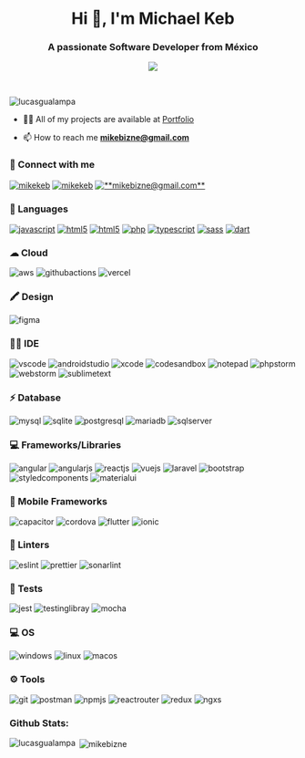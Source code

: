 

<h1 align="center">Hi 👋, I'm Michael Keb</h1>
<h3 align="center">A passionate Software Developer from México</h3>

<p align="center">
  <a href="https://github.com/DenverCoder1/readme-typing-svg"><img src="https://readme-typing-svg.herokuapp.com?font=Time+New+Roman&color=cyan&size=25&center=true&vCenter=true&width=600&height=100&lines=Self-taught+FrontEnd+Developer+..&hearts;++;Love+to+learn+new+stuffs.."></a>
</p>

<br>

<p align="left"> <img src="https://komarev.com/ghpvc/?username=mikebizne12&label=Profile%20views&color=0e75b6&style=flat" alt="lucasgualampa" /> </p>

- 👨‍💻 All of my projects are available at [Portfolio](https://mikebizne12.github.io/my-portfolio)

- 📫 How to reach me **mikebizne@gmail.com**

<!--- - 📄 Know about my experiences [Curriculum Vitae/Latest Resume](https://lucasgualampa.github.io/resume/)-->

<!--- - :briefcase: <a href="#" download>Download my latest Resume</a> -->

<h3 align="left">📱 Connect with me</h3>
<p align="left">
<a href="https://github.com/mikebizne12" target="blank"><img align="center" src="https://img.shields.io/badge/GitHub-100000?style=for-the-badge&logo=github&logoColor=white" alt="mikekeb"/></a>
<a href="https://linkedin.com/in/michael-keb-pech" target="blank"><img align="center" src="https://img.shields.io/badge/LinkedIn-0077B5?style=for-the-badge&logo=linkedin&logoColor=white" alt="mikekeb"/></a>
<a href="mailto:mikebizne@gmail.com" target="blank"><img align="center" src="https://img.shields.io/badge/Gmail-D14836?style=for-the-badge&logo=gmail&logoColor=white" alt="**mikebizne@gmail.com**"/></a>
</p>

<h3 align="left">🚀 Languages</h3>
<p align="left">
  <a href="https://developer.mozilla.org/en-US/docs/Web/JavaScript" target="_blank"><img src="https://img.shields.io/badge/JavaScript-F7DF1E?style=for-the-badge&logo=javascript&logoColor=black" alt="javascript"/></a>
  <a href="https://developer.mozilla.org/es/docs/Web/Guide/HTML/HTML5" target="_blank"><img src="https://img.shields.io/badge/HTML5-E34F26?style=for-the-badge&logo=html5&logoColor=white" alt="html5"/></a>
  <a href="https://developer.mozilla.org/es/docs/Web/CSS" target="_blank"><img src="https://img.shields.io/badge/CSS3-1572B6?style=for-the-badge&logo=css3&logoColor=white" alt="html5"/></a>
  <a href="https://www.php.com" target="_blank"><img src="https://img.shields.io/badge/PHP-777BB4?style=for-the-badge&logo=php&logoColor=white" alt="php"/></a>
   <a href="https://www.typescriptlang.org/" target="_blank"><img src="https://img.shields.io/badge/TypeScript-007ACC?style=for-the-badge&logo=typescript&logoColor=white" alt="typescript"/></a>
   <a href="https://sass-lang.com/" target="_blank"><img src="https://img.shields.io/badge/Sass-CC6699?style=for-the-badge&logo=sass&logoColor=white" alt="sass"/></a>
  <a href="https://dart.dev/" target="_blank"><img src="https://img.shields.io/badge/Dart-0175C2?style=for-the-badge&logo=dart&logoColor=white" alt="dart"/></a>
  
   
   <h3 align="left">☁ Cloud</h3>
<p align="left">
  <img src="https://img.shields.io/badge/Amazon_AWS-FF9900?style=for-the-badge&logo=amazonaws&logoColor=white" alt="aws">
  <img src="https://img.shields.io/badge/GitHub_Actions-2088FF?style=for-the-badge&logo=github-actions&logoColor=white" alt="githubactions">
  
  <img src="https://img.shields.io/badge/Vercel-000000?style=for-the-badge&logo=vercel&logoColor=white" alt="vercel">
</p>
  
   <h3 align="left">🖍 Design</h3>
<p align="left">
  <img src="https://img.shields.io/badge/Figma-F24E1E?style=for-the-badge&logo=figma&logoColor=white" alt="figma">
</p>
  
 <h3 align="left">👩‍💻 IDE</h3>
<p align="left">
  <img src="https://img.shields.io/badge/Visual_Studio_Code-0078D4?style=for-the-badge&logo=visual%20studio%20code&logoColor=white" alt="vscode">
  <img src="https://img.shields.io/badge/Android_Studio-3DDC84?style=for-the-badge&logo=android-studio&logoColor=white" alt="androidstudio">
  <img src="https://img.shields.io/badge/Xcode-007ACC?style=for-the-badge&logo=Xcode&logoColor=white" alt="xcode">
  <img src="https://img.shields.io/badge/Codesandbox-000000?style=for-the-badge&logo=CodeSandbox&logoColor=white" alt="codesandbox">
   <img src="https://img.shields.io/badge/Notepad++-90E59A.svg?style=for-the-badge&logo=notepad%2B%2B&logoColor=black" alt="notepad">
    <img src="http://img.shields.io/badge/-PHPStorm-181717?style=for-the-badge&logo=phpstorm&logoColor=AB43EB" alt="phpstorm"/>
  <img src="http://img.shields.io/badge/-WEBStorm-181717?style=for-the-badge&logo=webstorm&logoColor=F1E549" alt="webstorm"/>
  <img src="https://img.shields.io/badge/sublime_text-%23575757.svg?&style=for-the-badge&logo=sublime-text&logoColor=important" alt="sublimetext">
  
</p>
  
</p>
<h3 align="left">⚡ Database</h3>
<p align="left">
 <img src="https://img.shields.io/badge/MySQL-005C84?style=for-the-badge&logo=mysql&logoColor=white" alt="mysql"/>
  <img src="https://img.shields.io/badge/SQLite-07405E?style=for-the-badge&logo=sqlite&logoColor=white" alt="sqlite"/>

  <img src="https://img.shields.io/badge/PostgreSQL-316192?style=for-the-badge&logo=postgresql&logoColor=white" alt="postgresql"/> 
  
  <img src="https://img.shields.io/badge/MariaDB-003545?style=for-the-badge&logo=mariadb&logoColor=white" alt="mariadb"/> 
 
  <img src="https://img.shields.io/badge/Microsoft%20SQL%20Server-CC2927?style=for-the-badge&logo=microsoft%20sql%20server&logoColor=white" alt="sqlserver"/>
</p>
<h3 align="left">💻 Frameworks/Libraries</h3>
<p align="left">
  <img src="https://img.shields.io/badge/Angular-DD0031?style=for-the-badge&logo=angular&logoColor=white" alt="angular">
   <img src="https://img.shields.io/badge/AngularJS-E23237?style=for-the-badge&logo=angularjs&logoColor=white" alt="angularjs">
   <img src="https://img.shields.io/badge/React-20232A?style=for-the-badge&logo=react&logoColor=61DAFB" alt="reactjs">
   <img src="https://img.shields.io/badge/Vue.js-35495E?style=for-the-badge&logo=vuedotjs&logoColor=4FC08D" alt="vuejs">
  <img src="https://img.shields.io/badge/Laravel-FF2D20?style=for-the-badge&logo=laravel&logoColor=white" alt="laravel">
  <img src="https://img.shields.io/badge/Bootstrap-563D7C?style=for-the-badge&logo=bootstrap&logoColor=white" alt="bootstrap"/>
  <img src="https://img.shields.io/badge/styled--components-DB7093?style=for-the-badge&logo=styled-components&logoColor=white" alt="styledcomponents"/>
  <img src="https://img.shields.io/badge/Material--UI-0081CB?style=for-the-badge&logo=material-ui&logoColor=white" alt="materialui"/>
  
</p>
<h3 align="left">📱 Mobile Frameworks</h3>
<p align="left">
  <img src="https://img.shields.io/badge/Capacitor-119EFF?style=for-the-badge&logo=Capacitor&logoColor=white" alt="capacitor">
  <img src="https://img.shields.io/badge/Cordova-35434F?style=for-the-badge&logo=apache-cordova&logoColor=E8E8E8" alt="cordova">
   <img src="https://img.shields.io/badge/Flutter-02569B?style=for-the-badge&logo=flutter&logoColor=white" alt="flutter">
    <img src="https://img.shields.io/badge/Ionic-3880FF?style=for-the-badge&logo=ionic&logoColor=white" alt="ionic"/>
  
</p>

<h3 align="left">🧐 Linters</h3>
<p align="left">
  <img src="https://img.shields.io/badge/eslint-3A33D1?style=for-the-badge&logo=eslint&logoColor=white" alt="eslint">
  <img src="https://img.shields.io/badge/prettier-1A2C34?style=for-the-badge&logo=prettier&logoColor=F7BA3E" alt="prettier">
   <img src="https://img.shields.io/badge/SonarLint-CB2029?style=for-the-badge&logo=sonarlint&logoColor=white" alt="sonarlint"> 
  
</p>


<h3 align="left">🔔 Tests</h3>
<p align="left">
  <img src="https://img.shields.io/badge/Jest-323330?style=for-the-badge&logo=Jest&logoColor=white" alt="jest">
  <img src="https://img.shields.io/badge/testing%20library-323330?style=for-the-badge&logo=testing-library&logoColor=red" alt="testinglibray">
   <img src="https://img.shields.io/badge/mocha.js-323330?style=for-the-badge&logo=mocha&logoColor=Brown" alt="mocha"> 
  
</p>

<h3 align="left">💻 OS</h3>
<p align="left">
  <img src="https://img.shields.io/badge/Windows-0078D6?style=for-the-badge&logo=windows&logoColor=white" alt="windows"/>
 <img src="https://img.shields.io/badge/Linux-FCC624?style=for-the-badge&logo=linux&logoColor=black" alt="linux"/>
   <img src="https://img.shields.io/badge/mac%20os-000000?style=for-the-badge&logo=apple&logoColor=white" alt="macos"/>
</p>



<h3 align="left">⚙️ Tools</h3>
<p align="left">
  <img src="https://img.shields.io/badge/Git-F05032?style=for-the-badge&logo=git&logoColor=white" alt="git"/>
 <img src="https://img.shields.io/badge/Postman-FF6C37?style=for-the-badge&logo=Postman&logoColor=white" alt="postman"/>
   <img src="https://img.shields.io/badge/npm-CB3837?style=for-the-badge&logo=npm&logoColor=white" alt="npmjs"/>
<img src="https://img.shields.io/badge/React_Router-CA4245?style=for-the-badge&logo=react-router&logoColor=white" alt="reactrouter"/>
  <img src="https://img.shields.io/badge/Redux-593D88?style=for-the-badge&logo=redux&logoColor=white" alt="redux"/>
   <img src="https://img.shields.io/badge/Ngxs-593D88?style=for-the-badge&logo=ngxs&logoColor=white" alt="ngxs"/>
</p>
<h3 align="left">Github Stats:</h3>
<p><img align="left" src="https://github-readme-stats.vercel.app/api/top-langs?username=mikebizne12&langs_count=15&show_icons=true&theme=tokyonight&locale=en&layout=compact" alt="lucasgualampa" /></p>

<p>&nbsp;<img align="center" src="https://github-readme-stats.vercel.app/api?username=mikebizne12&show_icons=true&&include_all_commits=true&count_private=true&count_pr_private_repo=true&theme=tokyonight&locale=en" alt="mikebizne" /></p>
